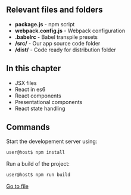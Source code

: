 ## Relevant files and folders ##
- **package.js** - npm script
- **webpack.config.js** - Webpack configuration 
- **.babelrc** - Babel transpile presets
- **/src/** - Our app source code folder
- **/dist/** - Code ready for distribution folder

## In this chapter ##
- JSX files
- React in es6
- React components
- Presentational components
- React state handling

## Commands ##
Start the developement server using:
```bash
user@host$ npm install
```

Run a build of the project:
```bash
user@host$ npm run build
```


[Go to file](./src/index.jsx)